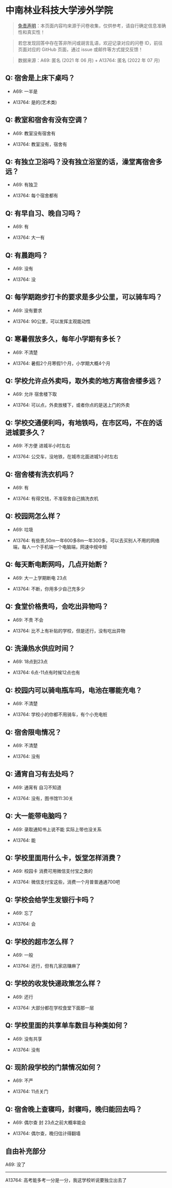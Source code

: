 # 中南林业科技大学涉外学院

> [免责声明](https://colleges.chat/#_3)：本页面内容均来源于问卷收集，仅供参考，请自行确定信息准确性和真实性！

> 若您发现回答中存在答非所问或胡言乱语，欢迎记录对应的问卷 ID，前往页面对应的 GitHub 页面，通过 issue 或邮件等方式提交反馈！

> 数据来源：A69: 匿名 (2021 年 06 月) + A13764: 匿名 (2022 年 07 月)

## Q: 宿舍是上床下桌吗？

- A69: 一半是

- A13764: 是的(艺术类)

## Q: 教室和宿舍有没有空调？

- A69: 教室没有宿舍有

- A13764: 教室没有，宿舍有

## Q: 有独立卫浴吗？没有独立浴室的话，澡堂离宿舍多远？

- A69: 有独卫

- A13764: 每个宿舍都有

## Q: 有早自习、晚自习吗？

- A69: 有

- A13764: 大一有

## Q: 有晨跑吗？

- A69: 没有

- A13764: 没

## Q: 每学期跑步打卡的要求是多少公里，可以骑车吗？

- A69: 没有要求

- A13764: 90公里，可以发挥主观能动性

## Q: 寒暑假放多久，每年小学期有多长？

- A69: 不清楚

- A13764: 暑假2个月寒假1个月，小学期大概4个月

## Q: 学校允许点外卖吗，取外卖的地方离宿舍楼多远？

- A69: 允许 宿舍楼下取

- A13764: 可以点，外卖放楼下，或者你点的是送上门的外卖

## Q: 学校交通便利吗，有地铁吗，在市区吗，不在的话进城要多久？

- A69: 不方便 进城半小时左右

- A13764: 公交车，没地铁，在城市北面进城1小时左右

## Q: 宿舍楼有洗衣机吗？

- A69: 有

- A13764: 有得交钱，不准宿舍自己搞洗衣机

## Q: 校园网怎么样？

- A69: 垃圾

- A13764: 有些贵,50m一年600多8m一年300多，可以去买别人不用的网络端，每人一个手机端一个电脑端，网速中规中矩

## Q: 每天断电断网吗，几点开始断？

- A69: 大一上学期断电 23点

- A13764: 不断，你用多少自己充多少

## Q: 食堂价格贵吗，会吃出异物吗？

- A69: 不贵 不会

- A13764: 比不上有补贴的学校，但是还行，没有吃出异物

## Q: 洗澡热水供应时间？

- A69: 18点到23点

- A13764: 6点-11点有时候12点也有

## Q: 校园内可以骑电瓶车吗，电池在哪能充电？

- A69: 不清楚

- A13764: 学校小的你都不用骑车，有个小充电桩

## Q: 宿舍限电情况？

- A69: 不清楚

- A13764: 没有

## Q: 通宵自习有去处吗？

- A69: 通宵有 自习不知道

- A13764: 没有，图书馆11:30关

## Q: 大一能带电脑吗？

- A69: 录取通知书上说不能 实际上带也没关系

- A13764: 能

## Q: 学校里面用什么卡，饭堂怎样消费？

- A69: 校园卡 消费可用微信支付宝之类的

- A13764: 微信支付宝这些，消费一个月普普通通700吧

## Q: 学校会给学生发银行卡吗？

- A69: 忘了

- A13764: 会

## Q: 学校的超市怎么样？

- A69: 一般

- A13764: 还行，但有几家店赚麻了

## Q: 学校的收发快递政策怎么样？

- A69: 还行

- A13764: 大部分都在学校食堂下面那一层

## Q: 学校里面的共享单车数目与种类如何？

- A69: 没有共享

- A13764: 没有

## Q: 现阶段学校的门禁情况如何？

- A69: 不严

- A13764: 11点关门

## Q: 宿舍晚上查寝吗，封寝吗，晚归能回去吗？

- A69: 偶尔查 封 23点之前大概率能会

- A13764: 偶尔查，晚归估计得翻墙

## 自由补充部分

A69: 没了

***

A13764: 高考能多考一分是一分，我这学校听说要独立出去了